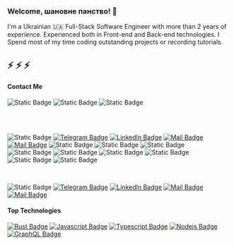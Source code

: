 ### Welcome, шановне панство! :beers:  <br> 



I'm a Ukrainian :ukraine: Full-Stack Software Engineer with more than 2 years of experience. Experienced both in Front-end and Back-end technologies. I Spend most of my time coding outstanding projects or recording tutorials.
 ## :zap: :zap: :zap:
#### Contact Me 

![Static Badge](https://img.shields.io/badge/online-%23F7DF1E?style=flat&logo=Gmail&logoColor=%23EA4335&label=Gmail&color=f)
![Static Badge](https://img.shields.io/badge/Telegram-%2326A5E4?style=flat&logo=Telegram&label=Martsynyuk) 
![Static Badge](https://img.shields.io/badge/%23OpenToWork-%230A66C2?style=flat&logo=Linkedin&logoColor=white&label=Oleksandr%20Martsyniuk&labelColor=%230A66C1&color=f)

<!-- Телеграм ![Static Badge](https://img.shields.io/badge/Telegram-%2326A5E4?style=plastic&logo=Telegram&label=Martsynyuk)
![Static Badge](https://img.shields.io/badge/%2F-%23315dfa?style=plastic&label=Rambler&labelColor=%23315dfa) 
![Static Badge](https://img.shields.io/badge/Rambler-%23315dfa?style=flat&logoColor=%23315dfa&label=%2F&labelColor=%23315dfa)
![Static Badge](https://img.shields.io/badge/add%20contact-%230A66C2?style=flat&logo=Linkedin&logoColor=white&label=Martsynyuk&labelColor=%230A66C1&color=f)
![Static Badge](https://img.shields.io/badge/%23welcome-%230A66C2?style=flat&logo=Linkedin&logoColor=white&label=Martsynyuk&labelColor=%230A66C1&color=f)
![Static Badge](https://img.shields.io/badge/Oleksandr_Martsyniuk-%230A66C2?style=flat&logo=Linkedin&logoColor=white)
![Static Badge](https://img.shields.io/badge/Martsynyuk-%230A66C2?style=flat&logo=Linkedin&logoColor=white)
--> 



<br>












<br>

![Static Badge](https://img.shields.io/badge/Martsynyuk-online-%23F7DF1E?style=plastic&logo=Gmail&logoColor=red&label=Gmail&color=f)
[![Telegram Badge](https://img.shields.io/badge/@Martsynyuk-%2326A5E4?style=flat-square&logo=Telegram&logoColor=white)](https://t.me/Martsynyuk)
[![LinkedIn Badge](https://img.shields.io/badge/@Martsynyuk-%230A66C2?style=flat-square&logo=Linkedin)](https://linkedin.com/in/martsynyuk)
[![Mail Badge](https://img.shields.io/badge/@Martsynyuk-e84393?style=flat&labelColor=e84393&logo=instagram&logoColor=white)]() 
[![Mail Badge](https://img.shields.io/badge/Martsynyuk-c0392b?style=flat&labelColor=c0392b&logo=gmail&logoColor=white)](mailto:rudik.programer@gmail.com)
![Static Badge](https://img.shields.io/badge/Rambler-%23315dfa?style=plastic&label=%2F&labelColor=%23315dfa)
![Static Badge](https://img.shields.io/badge/LinkedIn-%230A66C2?style=flat&logo=Linkedin&logoColor=white&label=%40Martsynyuk)
![Static Badge](https://img.shields.io/badge/LinkedIn-%230A66C2?style=plastic&logo=Linkedin&logoColor=%230c64c5&label=Martsynyuk&labelColor=white)
![Static Badge](https://img.shields.io/badge/Martsynyuk-%230A66C2?style=flat&logo=Linkedin&logoColor=%230c64c5&label=LinkedIn&labelColor=white)
![Static Badge](https://img.shields.io/badge/LinkedIn-%230A66C2?style=flat&logo=Linkedin&logoColor=dark&label=Oleksandr%20Martsyniuk)
![Static Badge](https://img.shields.io/badge/LinkedIn-white?style=flat&logo=Linkedin&logoColor=white&label=Oleksandr%20Martsyniuk&labelColor=%230A66C2)
![Static Badge](https://img.shields.io/badge/LinkedIn-%230A66C2?style=flat&logo=Linkedin&logoColor=white&label=Oleksandr%20Martsyniuk&labelColor=%230A66C2)
![Static Badge](https://img.shields.io/badge/%23OpenToWork-%230A66C2?style=plastic&logo=Linkedin&logoColor=white&label=Oleksandr%20Martsyniuk&labelColor=%230A66C1&color=f)
![Static Badge](https://img.shields.io/badge/LinkedIn-%230A66C2?style=flat&logo=Linkedin&logoColor=yellow&label=Martsynyuk)











<br>

![Static Badge](https://img.shields.io/badge/Martsynyuk-online-%23F7DF1E?style=flat&logo=Gmail&logoColor=red&label=Gmail&color=f)
[![Telegram Badge](https://img.shields.io/badge/@Martsynyuk-%2326A5E4?style=flat-square&logo=Telegram&logoColor=white)](https://t.me/Martsynyuk)
[![LinkedIn Badge](https://img.shields.io/badge/@Martsynyuk-%230A66C2?style=flat-square&logo=Linkedin)](https://linkedin.com/in/martsynyuk)
[![Mail Badge](https://img.shields.io/badge/@Martsynyuk-e84393?style=flat&labelColor=e84393&logo=instagram&logoColor=white)]() 
[![Mail Badge](https://img.shields.io/badge/Martsynyuk-c0392b?style=flat&labelColor=c0392b&logo=gmail&logoColor=white)](mailto:rudik.programer@gmail.com)

#### Top Technologies

[![Rust Badge](https://img.shields.io/badge/-Rust-61DBFB?style=for-the-badge&labelColor=black&logo=react&logoColor=61DBFB)](#) [![Javascript Badge](https://img.shields.io/badge/-Javascript-F0DB4F?style=for-the-badge&labelColor=black&logo=javascript&logoColor=F0DB4F)](#) [![Typescript Badge](https://img.shields.io/badge/-Typescript-007acc?style=for-the-badge&labelColor=black&logo=typescript&logoColor=007acc)](#) [![Nodejs Badge](https://img.shields.io/badge/-Nodejs-3C873A?style=for-the-badge&labelColor=black&logo=node.js&logoColor=3C873A)](#) [![GraphQL Badge](https://img.shields.io/badge/-GraphQl-e535ab?style=for-the-badge&labelColor=black&logo=node.js&logoColor=e535ab)](#)

<br/>

<!-- ### For HR specialists 💫
- :paperclip: [My Resume/CV]()
- :email: test@gmail.com
- :barber: [Notation]()


<br/>

 ### My stats ⭐

<div align="center">
<img alt="Maksym's GitHub stats" src="https://github-readme-stats.vercel.app/api?username=MaksymRudnyi&show_icons=true&theme=transparent"/>
<img alt="Top langs" src="https://github-readme-stats.vercel.app/api/top-langs/?username=MaksymRudnyi&layout=compact&&langs_count=8"/>
</div>

### Profile views counter 👁️‍🗨️
[![Maksym Rudnyi profile views](https://u8views.com/api/v1/github/profiles/7869344/views/day-week-month-total-count.svg)](https://u8views.com/github/MaksymRudnyi)


[reactplaylist]:https://youtube.com/playlist?list=PLlYbsPJVZjBygXalKUVKkvFyHQ1NifIiW&si=pj2Rfx3ztZjb_c1P
[graphqllist]: https://youtube.com/playlist?list=PLlYbsPJVZjByzzOLWl2n15n0uQ7m8loEh&si=0NXO3LQENlDOOqdK
 # Hello, ladies and gentlemen!



**Telegram:** [@martsynyuk](https://t.me/Martsynyuk) <br><br><br>
[![Static Badge](https://img.shields.io/badge/Martsynyuk-%230A66C2?style=flat-square&logo=Linkedin)](https://linkedin.com/in/martsynyuk)<br><br><br><br>
[![Static Badge](https://img.shields.io/badge/Martsynyuk-%2326A5E4?style=social&logo=Telegram)](https://t.me/Martsynyuk)<br>
![Static Badge](https://img.shields.io/badge/Martsynyuk-white?style=for-the-badge&logo=Fiverr&logoColor=black&labelColor=white)
![Static Badge](https://img.shields.io/badge/-white?style=for-the-badge&logo=Fiverr&logoColor=black&label=fiverr&labelColor=white)

![Static Badge](https://img.shields.io/badge/Fiverr-white?style=flat-square&logo=Fiverr&logoColor=%231DBF73)

![Static Badge](https://img.shields.io/badge/Fiverr-%231DBF73?style=flat-square&logo=Fiverr&logoColor=white)




[![Static Badge](https://img.shields.io/badge/Martsynyuk-white?style=flat-square&logo=Telegram)](https://t.me/Martsynyuk)













 Це коментар. Він не буде відображений у вихідному HTML коді.


 [![Логотип OpenAI](https://openai.com/images/openai_logo.png)](https://openai.com))


### My stack technologies:
![Static Badge](https://img.shields.io/badge/Rust-%23000000?style=flat&logo=Rust)
![Static Badge](https://img.shields.io/badge/Golang-%2300ADD8?style=flat&logo=Go&logoColor=white)
![Static Badge](https://img.shields.io/badge/Golang-%2300ADD8?style=flat-square&logo=Go&logoColor=white)
![Static Badge](https://img.shields.io/badge/Golang-white?style=flat-square&logo=Go&logoColor=%2300ADD8)

 ### Made in 💙💛🇺🇦💛💙 -->

